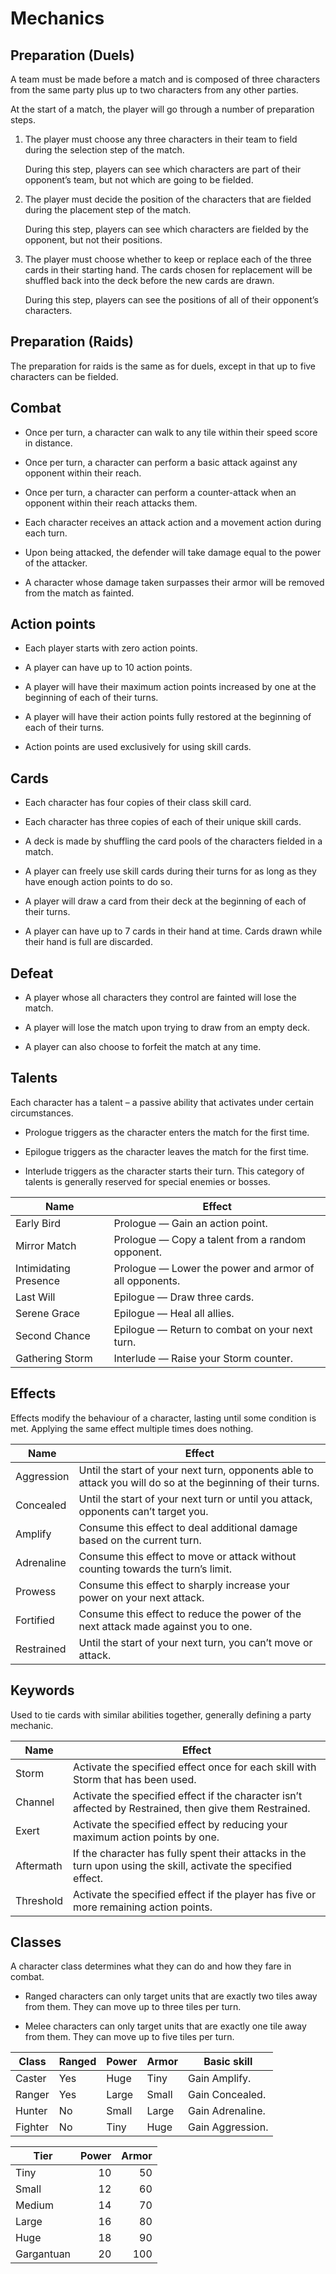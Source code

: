 # Mechanics

## Preparation (Duels)

A team must be made before a match and is composed of three characters
from the same party plus up to two characters from any other parties.

At the start of a match, the player will go through a number of
preparation steps.

1.  The player must choose any three characters in their team to field
    during the selection step of the match.
    
    During this step, players can see which characters are part of their
    opponent’s team, but not which are going to be fielded.

2.  The player must decide the position of the characters that are
    fielded during the placement step of the match.
    
    During this step, players can see which characters are fielded by
    the opponent, but not their positions.

3.  The player must choose whether to keep or replace each of the three
    cards in their starting hand. The cards chosen for replacement will
    be shuffled back into the deck before the new cards are drawn.
    
    During this step, players can see the positions of all of their
    opponent’s characters.

## Preparation (Raids)

The preparation for raids is the same as for duels, except in that up to
five characters can be fielded.

## Combat

  - Once per turn, a character can walk to any tile within their speed
    score in distance.

  - Once per turn, a character can perform a basic attack against any
    opponent within their reach.

  - Once per turn, a character can perform a counter-attack when an
    opponent within their reach attacks them.

  - Each character receives an attack action and a movement action
    during each turn.

  - Upon being attacked, the defender will take damage equal to the
    power of the attacker.

  - A character whose damage taken surpasses their armor will be removed
    from the match as fainted.

## Action points

  - Each player starts with zero action points.

  - A player can have up to 10 action points.

  - A player will have their maximum action points increased by one at
    the beginning of each of their turns.

  - A player will have their action points fully restored at the
    beginning of each of their turns.

  - Action points are used exclusively for using skill cards.

## Cards

  - Each character has four copies of their class skill card.

  - Each character has three copies of each of their unique skill cards.

  - A deck is made by shuffling the card pools of the characters fielded
    in a match.

  - A player can freely use skill cards during their turns for as long
    as they have enough action points to do so.

  - A player will draw a card from their deck at the beginning of each
    of their turns.

  - A player can have up to 7 cards in their hand at time. Cards drawn
    while their hand is full are discarded.

## Defeat

  - A player whose all characters they control are fainted will lose the
    match.

  - A player will lose the match upon trying to draw from an empty deck.

  - A player can also choose to forfeit the match at any time.

## Talents

Each character has a talent – a passive ability that activates under
certain circumstances.

  - Prologue triggers as the character enters the match for the first
    time.

  - Epilogue triggers as the character leaves the match for the first
    time.

  - Interlude triggers as the character starts their turn. This category
    of talents is generally reserved for special enemies or bosses.

| Name                  | Effect                                                 |
| --------------------- | ------------------------------------------------------ |
| Early Bird            | Prologue — Gain an action point.                       |
| Mirror Match          | Prologue — Copy a talent from a random opponent.       |
| Intimidating Presence | Prologue — Lower the power and armor of all opponents. |
| Last Will             | Epilogue — Draw three cards.                           |
| Serene Grace          | Epilogue — Heal all allies.                            |
| Second Chance         | Epilogue — Return to combat on your next turn.         |
| Gathering Storm       | Interlude — Raise your Storm counter.                  |

## Effects

Effects modify the behaviour of a character, lasting until some
condition is met. Applying the same effect multiple times does nothing.

| Name       | Effect                                                                                                      |
| ---------- | ----------------------------------------------------------------------------------------------------------- |
| Aggression | Until the start of your next turn, opponents able to attack you will do so at the beginning of their turns. |
| Concealed  | Until the start of your next turn or until you attack, opponents can’t target you.                          |
| Amplify    | Consume this effect to deal additional damage based on the current turn.                                    |
| Adrenaline | Consume this effect to move or attack without counting towards the turn’s limit.                            |
| Prowess    | Consume this effect to sharply increase your power on your next attack.                                     |
| Fortified  | Consume this effect to reduce the power of the next attack made against you to one.                         |
| Restrained | Until the start of your next turn, you can’t move or attack.                                                |

## Keywords

Used to tie cards with similar abilities together, generally defining a
party mechanic.

| Name      | Effect                                                                                                          |
| --------- | --------------------------------------------------------------------------------------------------------------- |
| Storm     | Activate the specified effect once for each skill with Storm that has been used.                                |
| Channel   | Activate the specified effect if the character isn’t affected by Restrained, then give them Restrained.         |
| Exert     | Activate the specified effect by reducing your maximum action points by one.                                    |
| Aftermath | If the character has fully spent their attacks in the turn upon using the skill, activate the specified effect. |
| Threshold | Activate the specified effect if the player has five or more remaining action points.                           |

## Classes

A character class determines what they can do and how they fare in
combat.

  - Ranged characters can only target units that are exactly two tiles
    away from them. They can move up to three tiles per turn.

  - Melee characters can only target units that are exactly one tile
    away from them. They can move up to five tiles per turn.

| Class   | Ranged | Power | Armor | Basic skill      |
| ------- | ------ | ----- | ----- | ---------------- |
| Caster  | Yes    | Huge  | Tiny  | Gain Amplify.    |
| Ranger  | Yes    | Large | Small | Gain Concealed.  |
| Hunter  | No     | Small | Large | Gain Adrenaline. |
| Fighter | No     | Tiny  | Huge  | Gain Aggression. |

| Tier       | Power | Armor |
| ---------- | ----: | ----: |
| Tiny       |    10 |    50 |
| Small      |    12 |    60 |
| Medium     |    14 |    70 |
| Large      |    16 |    80 |
| Huge       |    18 |    90 |
| Gargantuan |    20 |   100 |
